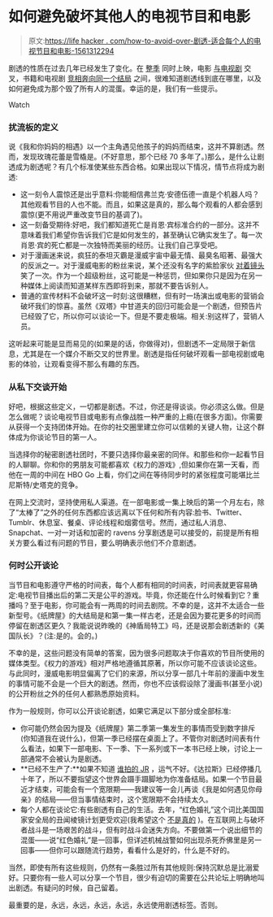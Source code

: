 # 如何避免破坏其他人的电视节目和电影

> 原文:[https://life hacker . com/how-to-avoid-over-剧透-适合每个人的电视节目和电影-1561312294](https://lifehacker.com/how-to-avoid-spoiling-tv-shows-and-movies-for-everyone-1561312294)

剧透的性质在过去几年已经发生了变化。在 [整季](http://en.wikipedia.org/wiki/House_of_Cards_(season_2)) 同时上映，电影 [与电视剧](https://www.youtube.com/watch?v=3fF67J5qgnE) 交叉，书籍和电视剧 [竞相奔向同一个结局](http://www.tor.com/blogs/2013/05/hbo-may-reveal-game-of-thrones-ending) 之间，很难知道剧透线到底在哪里，以及如何避免成为那个毁了所有人的混蛋。幸运的是，我们有一些提示。

Watch

### 扰流板的定义

说《我和你妈妈的相遇》以一个主角遇见他孩子的妈妈而结束，这并不算剧透。然而，发现玫瑰花蕾是雪橇是。(不好意思，那个已经 70 多年了。)那么，是什么让剧透成为剧透呢？有几个标准使某些东西合格。如果出现以下情况，情节点将成为剧透:

*   这一刻令人震惊还是出乎意料:你能相信弗兰克·安德伍德一直是个机器人吗？其他观看节目的人也不能。而且，如果这是真的，那么每个观看的人都会感到震惊(更不用说严重改变节目的基调了)。
*   这一刻备受期待:好吧，我们都知道死亡是肖恩·宾标准合约的一部分。这并不意味着我们希望你告诉我们它是如何发生的，甚至确认它确实发生了。每一次肖恩·宾的死亡都是一次独特而美丽的经历。让我们自己享受吧。
*   对于漫画迷来说，疯狂的泰坦灭霸是漫威宇宙中最无情、最臭名昭著、最强大的反派之一。对于漫威电影的粉丝来说，某个还没有名字的紫脸家伙 [对着镜头](http://upload.wikimedia.org/wikipedia/en/c/ce/Thanos_Avengers.jpg) 笑了一次。作为一个超级粉丝，这可能是一种惩罚，但如果你只是因为在另一种媒体上阅读而知道某样东西即将到来，那就不要告诉别人。
*   普通的宣传材料不会破坏这一时刻:这很糟糕，但有时一场演出或电影的营销会破坏我们的惊喜。虽然《双塔》中甘道夫的回归可能会是一个剧透，但预告片已经毁了它，所以你可以谈论一下。但是不要走极端。相关:别这样了，营销人员。

这听起来可能是显而易见的(如果是的话，你做得对)，但剧透不一定局限于新信息，尤其是在一个媒介不断交叉的世界里。剧透是指任何破坏观看一部电视剧或电影的体验，让观看变得不那么有趣的东西。

### 从私下交谈开始

好吧，根据这些定义，一切都是剧透。不过，你还是得谈谈。你必须这么做。但是怎么做呢？谈论电视节目或电影有点像战胜一种严重的上瘾(在很多方面)。你需要从获得一个支持团体开始。在你的社交圈里建立你可以信赖的关键人物，让这个群体成为你谈论节目的第一人。

当选择你的秘密剧透社团时，不要只选择你最亲密的同伴。和那些和你一起看节目的人聊聊。你和你的男朋友可能都喜欢《权力的游戏》,但如果你在第一天看，而他在一周的中间在 HBO Go 上看，你们之间在等待同步时的紧张程度可能堪比兰尼斯特/史塔克的竞争。

在网上交流时，坚持使用私人渠道。在一部电影或一集上映后的第一个月左右，除了“太棒了”之外的任何东西都应该远离以下任何和所有内容:脸书、Twitter、Tumblr、休息室、餐桌、评论线程和烟雾信号。然而，通过私人消息、Snapchat、一对一对话和加密的 ravens 分享剧透是可以接受的，前提是所有相关方要么看过有问题的节目，要么明确表示他们不介意剧透。

### 何时公开谈论

当节目和电影遵守严格的时间表，每个人都有相同的时间表，时间表就更容易确定:电视节目播出后的第二天是公平的游戏。毕竟，你还能在什么时候看到它？重播吗？至于电影，你可能会有一两周的时间去剧院。不幸的是，这并不太适合一些新型号。《纸牌屋》的大结局是和第一集一样古老，还是会因为要花更多的时间而停留在剧透区更久？我能说说昨晚的《神盾局特工》吗，还是说那会剧透新的《美国队长》？(注:是的。会的。)

不幸的是，这些问题没有简单的答案，因为很多问题取决于你喜欢的节目所使用的媒体类型。《权力的游戏》相对严格地遵循其原著，所以你可能不应该谈论这些。与此同时，漫威电影明显偏离了它们的来源，所以分享一部几十年前的漫画中发生的事情可能不会是一个巨大的剧透。然而，你也不应该假设除了漫画书(甚至小说)的公开粉丝之外的任何人都熟悉原始资料。

作为一般规则，你可以公开谈论剧透，如果它满足以下部分或全部标准:

*   你可能仍然会因为提及《纸牌屋》第二季第一集发生的事情而受到数字排斥(你知道我在说什么)，但第一季已经摆在桌面上了。不管你对剧透时间表有什么看法，如果下一部电影、下一季、下一系列或下一本书已经上映，讨论上一部通常不会被认为是剧透。
*   **已经不生产了:**如果不知道 [谁拍的 JR](http://en.wikipedia.org/wiki/Who_shot_J.R.%3F) ，运气不好。《达拉斯》已经停播几十年了，所以不要指望这个世界会蹑手蹑脚地为你准备结局。如果一个节目最近才结束，可能会有一个宽限期——我建议等一会儿再谈《我是如何遇见你母亲》的结局——但当事情结束时，这个宽限期不会持续太久。
*   每个人都在谈论它:有些剧透有自己的生活。去年，“红色婚礼”这个词比美国国家安全局的丑闻棱镜计划更受欢迎(我希望这个 [不是真的](http://www.google.com/trends/explore#q=red%20wedding%2C%20%2Fm%2F0vxg5m2&cmpt=q) )。在互联网上与破坏者战斗是一场艰苦的战斗，但有时战斗会迷失方向。不要做第一个说出细节的混蛋——说“红色婚礼”是一回事，但详述机械战警如何出现杀死乔佛里是另一回事——但你可以跟随流行趋势，看看什么是好的，什么是不好的。

当然，即使有所有这些规则，仍然有一条胜过所有其他规则:保持沉默总是比溺爱好。只要你有一些人可以分享一个节目，很少有迫切的需要在公共论坛上明确地叫出剧透。有疑问的时候，自己留着。

最重要的是，永远，永远，永远，永远，永远使用剧透标签。否则。